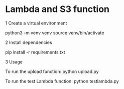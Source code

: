 # Lambda and S3 function

1 Create a virtual environment

python3 -m venv venv
source venv/bin/activate 

2 Install dependencies

pip install -r requirements.txt


3 Usage

 To run the upload function:
    python upload.py

 To run the test Lambda function:
   python testlambda.py

